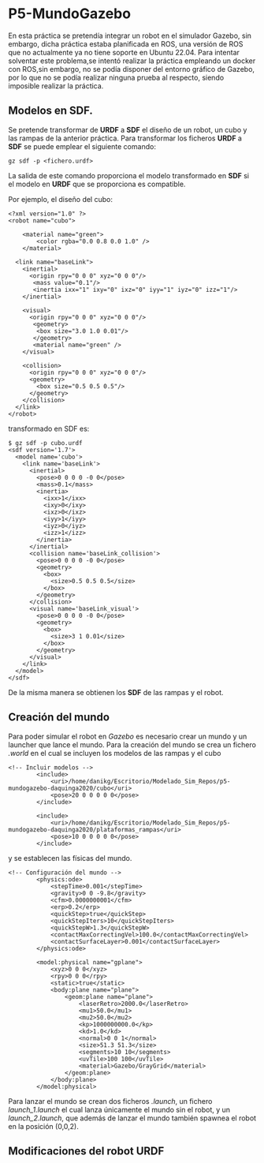 # P5-MundoGazebo

En esta práctica se pretendía integrar un robot en el simulador Gazebo, sin embargo, dicha práctica estaba planificada en ROS, una versión de ROS que no actualmente ya no tiene soporte en Ubuntu 22.04. Para intentar solventar este problema,se intentó realizar la práctica empleando un docker con ROS,sin embargo, no se podía disponer del entorno gráfico de Gazebo, por lo que no se podía realizar ninguna prueba al respecto, siendo imposible realizar la práctica.

## Modelos en SDF.

Se pretende transformar de **URDF** a **SDF** el diseño de un robot, un cubo y las rampas de la anterior práctica.
Para transformar los ficheros **URDF** a **SDF** se puede emplear el siguiente comando:
```
gz sdf -p <fichero.urdf>
```
La salida de este comando proporciona el modelo transformado en **SDF** si el modelo en **URDF** que se proporciona es compatible.

Por ejemplo, el diseño del cubo:
```
<?xml version="1.0" ?>
<robot name="cubo">

    <material name="green">
        <color rgba="0.0 0.8 0.0 1.0" />
    </material>

  <link name="baseLink">
    <inertial>
      <origin rpy="0 0 0" xyz="0 0 0"/>
       <mass value="0.1"/>
       <inertia ixx="1" ixy="0" ixz="0" iyy="1" iyz="0" izz="1"/>
    </inertial>
    
    <visual>
      <origin rpy="0 0 0" xyz="0 0 0"/>
       <geometry>
	 	<box size="3.0 1.0 0.01"/>
       </geometry>
       <material name="green" />
    </visual>
    
    <collision>
      <origin rpy="0 0 0" xyz="0 0 0"/>
      <geometry>
	 	<box size="0.5 0.5 0.5"/>
      </geometry>
    </collision>
  </link>
</robot>
```
transformado en SDF es:
```
$ gz sdf -p cubo.urdf 
<sdf version='1.7'>
  <model name='cubo'>
    <link name='baseLink'>
      <inertial>
        <pose>0 0 0 0 -0 0</pose>
        <mass>0.1</mass>
        <inertia>
          <ixx>1</ixx>
          <ixy>0</ixy>
          <ixz>0</ixz>
          <iyy>1</iyy>
          <iyz>0</iyz>
          <izz>1</izz>
        </inertia>
      </inertial>
      <collision name='baseLink_collision'>
        <pose>0 0 0 0 -0 0</pose>
        <geometry>
          <box>
            <size>0.5 0.5 0.5</size>
          </box>
        </geometry>
      </collision>
      <visual name='baseLink_visual'>
        <pose>0 0 0 0 -0 0</pose>
        <geometry>
          <box>
            <size>3 1 0.01</size>
          </box>
        </geometry>
      </visual>
    </link>
  </model>
</sdf>
```
De la misma manera se obtienen los **SDF** de las rampas y el robot.

## Creación del mundo
Para poder simular el robot en *Gazebo* es necesario crear un mundo y un launcher que lance el mundo.
Para la creación del mundo se crea un fichero *.world* en el cual se incluyen los modelos de las rampas y el cubo 
```
<!-- Incluir modelos -->
		<include>
			<uri>/home/danikg/Escritorio/Modelado_Sim_Repos/p5-mundogazebo-daquinga2020/cubo</uri>
			<pose>20 0 0 0 0 0</pose>
		</include>

		<include>
			<uri>/home/danikg/Escritorio/Modelado_Sim_Repos/p5-mundogazebo-daquinga2020/plataformas_rampas</uri>
			<pose>10 0 0 0 0 0</pose>
		</include>
```
y se establecen las físicas del mundo.
```
<!-- Configuración del mundo -->
		<physics:ode>
			<stepTime>0.001</stepTime>
			<gravity>0 0 -9.8</gravity>
			<cfm>0.0000000001</cfm>
			<erp>0.2</erp>
			<quickStep>true</quickStep>
			<quickStepIters>10</quickStepIters>
			<quickStepW>1.3</quickStepW>
			<contactMaxCorrectingVel>100.0</contactMaxCorrectingVel>
			<contactSurfaceLayer>0.001</contactSurfaceLayer>
		</physics:ode>

  		<model:physical name="gplane">
			<xyz>0 0 0</xyz>
			<rpy>0 0 0</rpy>
			<static>true</static>
			<body:plane name="plane">
				<geom:plane name="plane">
					<laserRetro>2000.0</laserRetro>
					<mu1>50.0</mu1>
					<mu2>50.0</mu2>
					<kp>1000000000.0</kp>
					<kd>1.0</kd>
					<normal>0 0 1</normal>
					<size>51.3 51.3</size>
					<segments>10 10</segments>
					<uvTile>100 100</uvTile>
					<material>Gazebo/GrayGrid</material>
				</geom:plane>
			</body:plane>
		</model:physical>
```
Para lanzar el mundo se crean dos ficheros *.launch*, un fichero *launch_1.launch* el cual lanza únicamente el mundo sin el robot, y un *launch_2.launch*, que además de lanzar el mundo también spawnea el robot en la posición (0,0,2).

## Modificaciones del robot URDF
